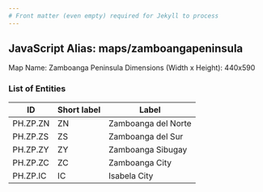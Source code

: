 ```yaml
---
# Front matter (even empty) required for Jekyll to process
---
```


## JavaScript Alias: maps/zamboangapeninsula

Map Name: Zamboanga Peninsula
Dimensions (Width x Height): 440x590

### List of Entities

ID | Short label | Label
---|---|---|
PH.ZP.ZN|ZN|Zamboanga del Norte
PH.ZP.ZS|ZS|Zamboanga del Sur
PH.ZP.ZY|ZY|Zamboanga Sibugay
PH.ZP.ZC|ZC|Zamboanga City
PH.ZP.IC|IC|Isabela City